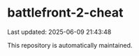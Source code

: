 # battlefront-2-cheat

Last updated: 2025-06-09 21:43:48

This repository is automatically maintained.
